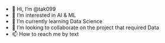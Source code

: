 - 👋 Hi, I’m @tak099
- 👀 I’m interested in AI & ML 
- 🌱 I’m currently learning Data Science 
- 💞️ I’m looking to collaborate on the project that required Data
- 📫 How to reach me by text

<!---
tak099/tak099 is a ✨ special ✨ repository because its `README.md` (this file) appears on your GitHub profile.
You can click the Preview link to take a look at your changes.
--->
